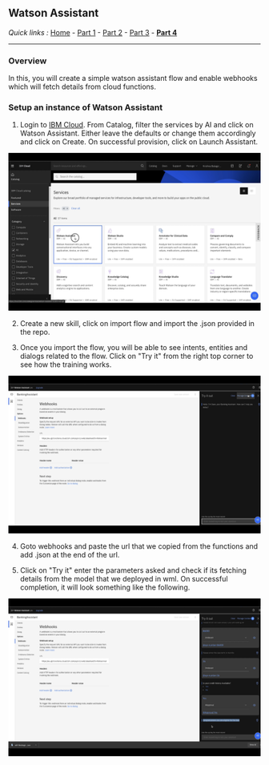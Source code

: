 ## Watson Assistant

*Quick links :*
[Home](/README.md) - [Part 1](https://github.com/krishnac7/Smart-FAQ-Assistant/tree/master/Part1-Wml) - [Part 2](https://github.com/krishnac7/Smart-FAQ-Assistant/tree/master/Part2-Discovery) - [Part 3](https://github.com/krishnac7/Smart-FAQ-Assistant/tree/master/Part3-Functions) - [**Part 4**](https://github.com/krishnac7/Smart-FAQ-Assistant/tree/master/Part4-Assistant)
***


### Overview

In this, you will create a simple watson assistant flow and enable webhooks which will fetch details from cloud functions.

### Setup an instance of Watson Assistant

1. Login to [IBM Cloud](https://cloud.ibm.com/login). From Catalog, filter the services by AI and click on Watson Assistant. Either leave the defaults or change them accordingly and click on Create. On successful provision, click on Launch Assistant.

![](../Media/imga/img-01.png)

2. Create a new skill, click on import flow and import the .json provided in the repo.

3. Once you import the flow, you will be able to see intents, entities and dialogs related to the flow. Click on "Try it" from the right top corner to see how the training works.

![](../Media/imga/img-02.png)

4. Goto webhooks and paste the url that we copied from the functions and add .json at the end of the url.

5. Click on "Try it" enter the parameters asked and check if its fetching details from the model that we deployed in wml. On successful completion, it will look something like the following.

![](../Media/imga/img-03.png)

